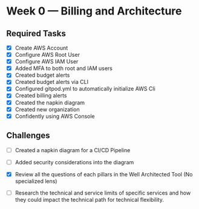 # Week 0 — Billing and Architecture

## Required Tasks
- [X] Create AWS Account
- [X] Configure AWS Root User
- [X] Configure AWS IAM User
- [X] Added MFA to both root and IAM users
- [X] Created budget alerts
- [X] Created budget alerts via CLI
- [X] Configured gitpod.yml to automatically initialize AWS Cli
- [X] Created billing alerts
- [X] Created the napkin diagram
- [X] Created new organization
- [X] Confidently using AWS Console

## Challenges
- [ ] Created a napkin diagram for a CI/CD Pipeline
- [ ] Added security considerations into the diagram
- [X] Review all the questions of each pillars in the Well Architected Tool (No specialized lens)
- [ ] Research the technical and service limits of specific services and how they could impact the technical path for technical flexibility. 

